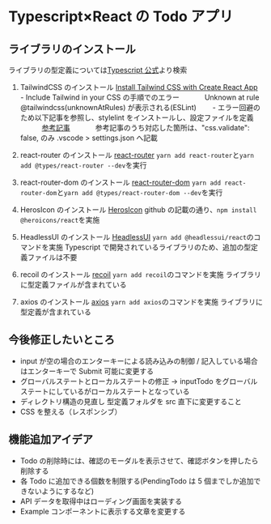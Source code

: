 # Typescript×React の Todo アプリ

## ライブラリのインストール

ライブラリの型定義については[Typescript 公式](https://www.typescriptlang.org/dt/search?search=)より検索

1. TailwindCSS のインストール
   [Install Tailwind CSS with Create React App](https://tailwindcss.com/docs/guides/create-react-app)
   　　- Include Tailwind in your CSS の手順でのエラー
   　　　 Unknown at rule @tailwindcss(unknownAtRules) が表示される(ESLint)
   　　- エラー回避のため以下記事を参照し、stylelint をインストールし、設定ファイルを定義
   　　　[参考記事](https://sunday-morning.app/posts/2020-10-25-next-js-tailwindcss)
   　　　 参考記事のうち対応した箇所は、"css.validate": false, のみ .vscode > settings.json へ記載

1. react-router のインストール
   [react-router](https://github.com/remix-run/react-router)
   `yarn add react-router`と`yarn add @types/react-router --dev`を実行

1. react-router-dom のインストール
   [react-router-dom](https://www.npmjs.com/package/react-router-dom)
   `yarn add react-router-dom`と`yarn add @types/react-router-dom --dev`を実行

1. HerosIcon のインストール
   [HerosIcon](https://github.com/tailwindlabs/heroicons)
   github の記載の通り、`npm install @heroicons/react`を実施

1. HeadlessUI のインストール
   [HeadlessUI](https://github.com/tailwindlabs/headlessui/tree/main/packages/%40headlessui-react)
   `yarn add @headlessui/react`のコマンドを実施
   Typescript で開発されているライブラリのため、追加の型定義ファイルは不要

1. recoil のインストール
   [recoil](https://github.com/facebookexperimental/Recoil)
   `yarn add recoil`のコマンドを実施
   ライブラリに型定義ファイルが含まれている

1. axios のインストール
   [axios](https://github.com/axios/axios)
   `yarn add axios`のコマンドを実施
   ライブラリに型定義が含まれている

## 今後修正したいところ

- input が空の場合のエンターキーによる読み込みの制御 / 記入している場合はエンターキーで Submit 可能に変更する
- グローバルステートとローカルステートの修正 → inputTodo をグローバルステートにしているがローカルステートとなっている
- ディレクトリ構造の見直し 型定義フォルダを src 直下に変更すること
- CSS を整える（レスポンシブ）

## 機能追加アイデア

- Todo の削除時には、確認のモーダルを表示させて、確認ボタンを押したら削除する
- 各 Todo に追加できる個数を制限する(PendingTodo は 5 個までしか追加できないようにするなど)
- API データを取得中はローディング画面を実装する
- Example コンポーネントに表示する文章を変更する
